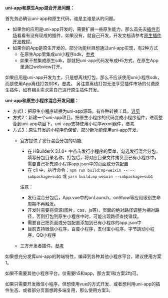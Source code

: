 **uni-app和原生App混合开发问题：** 

首先务必确认uni-app和原生代码，谁是主谁是从的问题。

- 如果你的应用是uni-app开发的，需要扩展一些原生能力，那么首先去[插件市场](https://ext.dcloud.net.cn/)看看有没有现成的插件，如果没有，就自己开发，开发文档请参考[原生插件开发教程](https://nativesupport.dcloud.net.cn/NativePlugin/README)。
- 如果你的App是原生开发的，部分功能栏目想通过uni-app实现，有2种方式
  * 在原生App里集成uni小程序sdk，[参考](https://nativesupport.dcloud.net.cn/README)
  * 如果不想集成原生sdk，那就把uni-app代码发布成H5方式，在原生App里通过webview打开。

如果应用是uni-app开发为主，只是想离线打包，那么不应该使用uni小程序sdk，而是使用App离线打包SDK，[参考](https://nativesupport.dcloud.net.cn/AppDocs/README)。
另注意离线打包无法享受插件市场的付费原生插件，如有相关需求需自己进行原生插件开发。

**uni-app和原生小程序混合开发问题：** 

- 方式1：把原生小程序转换为uni-app源码。有各种转换工具，[详见](translate.md)
- 方式2：新建一个uni-app项目，把原生小程序的代码变成小程序组件，进而整合到uni-app项目下。uni-app支持使用小程序wxml组件，[参考](frame.md?id=小程序组件支持)
- 方式3：原生开发的小程序仍保留，部分新功能使用uni-app开发。
  * 官方提供了发行混合分包的功能
    + 在 HBuilderX 3.1.0+ 中点击发行小程序的菜单，勾选发行混合分包，填写分包目录名称，打包后，将对应目录文件拷贝至已有小程序中，需要自己补充原小程序app.json中的页面或分包配置
    + 在 cli 中，执行命令：`npm run build:mp-weixin -- --subpackage=sub1` 或 `yarn build:mp-weixin --subpackage=sub1`
    
    注意：
  
    * 发行混合分包后，App.vue中的onLaunch，onShow等应用级别生命周期不再触发。
    * 开发时需要将资源(图片，css，js等)，页面的绝对路径调整为相对路径，否则打包到原生小程序中时，可能出现路径查找错误。
    * 需要自己把页面或分包配置添加到已有小程序的app.json中
    * 目前支持微信小程序，百度小程序，支付宝小程序，字节跳动小程序，QQ小程序

  * 三方开发者插件，[参考](https://ext.dcloud.net.cn/plugin?id=1560)

如果想充分发挥uni-app的跨端特性，编译到各种其他小程序平台，建议使用方案1。

如果不需要其他小程序平台，仅需要h5和app，那方案1和方案2均可。

如果只需要开发微信小程序，但想使用vue的方式开发、或者想利用uni-app的插件生态、或者部分页面想跨多端复用，那么使用方案3。
